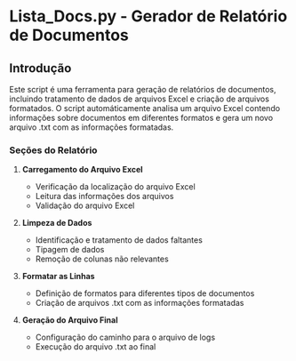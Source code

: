 # Lista_Docs.py - Gerador de Relatório de Documentos

## Introdução

Este script é uma ferramenta para geração de relatórios de documentos, incluindo tratamento de dados de arquivos Excel e criação de arquivos formatados.
O script automáticamente analisa um arquivo Excel contendo informações sobre documentos em diferentes formatos e gera um novo arquivo .txt com as informações formatadas.

### Seções do Relatório

1. **Carregamento do Arquivo Excel**
   - Verificação da localização do arquivo Excel
   - Leitura das informações dos arquivos
   - Validação do arquivo Excel

2. **Limpeza de Dados**
   - Identificação e tratamento de dados faltantes
   - Tipagem de dados
   - Remoção de colunas não relevantes

3. **Formatar as Linhas**
   - Definição de formatos para diferentes tipos de documentos
   - Criação de arquivos .txt com as informações formatadas

4. **Geração do Arquivo Final**
   - Configuração do caminho para o arquivo de logs
   - Execução do arquivo .txt ao final
